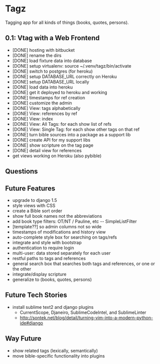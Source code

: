 Tagz
====
Tagging app for all kinds of things (books, quotes, persons).

0.1: Vtag with a Web Frontend
-----------------------------
* [DONE] hosting with bitbucket
* [DONE] rename the dirs
* [DONE] load fixture data into database
* [DONE] setup virtualenv: source ~/.venv/tagz/bin/activate
* [DONE] switch to postgres (for heroku)
* [DONE] setup DATABASE_URL correctly on Heroku 
* [DONE] setup DATABASE_URL locally
* [DONE] load data into heroku
* [DONE] get it deployed to heroku and working
* [DONE] timestamps for ref creation
* [DONE] customize the admin
* [DONE] View: tags alphabetically
* [DONE] View: references by ref
* [DONE] View: index 
* [DONE] View: All Tags: for each show list of refs
* [DONE] View: Single Tag: for each show other tags on that ref
* [DONE] turn bible sources into a package as a support lib
* [DONE] create API for my support libs
* [DONE] show scripture on the tag page
* [DONE] detail view for references
* get views working on Heroku (also pybible)


Questions
---------

Future Features
---------------
* upgrade to django 1.5
* style views with CSS
* create a Bible sort order
* show full book names not the abbreviations
* add book type filters: OT/NT / Pauline, etc -- SimpleListFilter
* [template??] so admin columns not so wide
* timestamps of modifications and history view
* auto-complete style box for searching on tags/refs
* integrate and style with bootstrap
* authentication to require login
* multi-user: data stored separately for each user
* restful paths to tags and references
* general search box that searches both tags and references, or one or the other
* integrate/display scripture
* generalize to (books, quotes, persons)

Future Tech Stories
-------------------
* install sublime text2 and django plugins
  * CurrentScope, Djaneiro, SublimeCodeIntel, and SublimeLinter 
  * http://sontek.net/blog/detail/turning-vim-into-a-modern-python-ide#django

Way Future
----------
* show related tags (lexically, semantically)
* move bible-specific functionality into plugins



